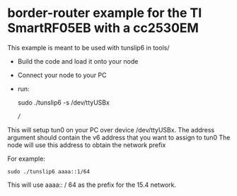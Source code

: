 border-router example for the TI SmartRF05EB with a cc2530EM
============================================================

This example is meant to be used with tunslip6 in tools/

- Build the code and load it onto your node
- Connect your node to your PC
- run:

    sudo ./tunslip6 -s /dev/ttyUSBx <address v6>/<prefix>

This will setup tun0 on your PC over device /dev/ttyUSBx. The address
argument should contain the v6 address that you want to assign to tun0
The node will use this address to obtain the network prefix

For example:

    sudo ./tunslip6 aaaa::1/64

This will use aaaa:: / 64 as the prefix for the 15.4 network.
